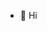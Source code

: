 - 👋 Hi

<!---
Devanshu-Vallyx/Devanshu-Vallyx is a ✨ special ✨ repository because its `README.md` (this file) appears on your GitHub profile.
You can click the Preview link to take a look at your changes.
--->
